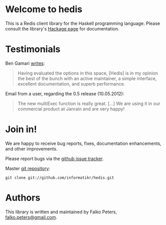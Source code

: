 # Welcome to hedis

This is a Redis client library for the Haskell programming language. Please consult the library's [Hackage page](http://hackage.haskell.org/package/hedis) for documentation.

# Testimonials

Ben Gamari
[writes](https://groups.google.com/forum/?fromgroups#!topic/redis-db/uJSp7ZcQTew):

> Having evaluated the options in this space, [Hedis] is in my opinion the best
> of the bunch with an active maintainer, a simple interface, excellent 
> documentation, and superb performance.

Email from a user, regarding the 0.5 release (10.05.2012):

> The new multiExec function is really great. [...] We are using it in our
> commercial product at Janrain and are very happy!


# Join in!

We are happy to receive bug reports, fixes, documentation enhancements, and other improvements.

Please report bugs via the [github issue tracker](http://github.com/informatikr/hedis/issues).

Master [git repository](http://github.com/informatikr/hedis):

    git clone git://github.com/informatikr/hedis.git

# Authors

This library is written and maintained by Falko Peters, <falko.peters@gmail.com>.
